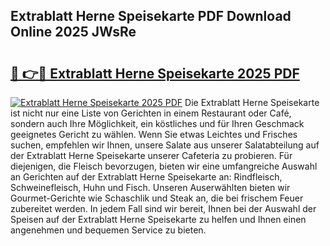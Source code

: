 ## Extrablatt Herne Speisekarte PDF Download Online 2025 JWsRe

# <h2><a href="http://gcb56bk.nevu.top/?p=Extrablatt+Herne+Speisekarte">🔗 👉🔴 Extrablatt Herne Speisekarte 2025 PDF</a></h2>

[![Extrablatt Herne Speisekarte 2025 PDF](https://i.imgur.com/dBaPXMq.png)](http://gcb56bk.nevu.top/?p=Extrablatt+Herne+Speisekarte)
Die Extrablatt Herne Speisekarte ist nicht nur eine Liste von Gerichten in einem Restaurant oder Café, sondern auch Ihre Möglichkeit, ein köstliches und für Ihren Geschmack geeignetes Gericht zu wählen. Wenn Sie etwas Leichtes und Frisches suchen, empfehlen wir Ihnen, unsere Salate aus unserer Salatabteilung auf der Extrablatt Herne Speisekarte unserer Cafeteria zu probieren. Für diejenigen, die Fleisch bevorzugen, bieten wir eine umfangreiche Auswahl an Gerichten auf der Extrablatt Herne Speisekarte an: Rindfleisch, Schweinefleisch, Huhn und Fisch. Unseren Auserwählten bieten wir Gourmet-Gerichte wie Schaschlik und Steak an, die bei frischem Feuer zubereitet werden. In jedem Fall sind wir bereit, Ihnen bei der Auswahl der Speisen auf der Extrablatt Herne Speisekarte zu helfen und Ihnen einen angenehmen und bequemen Service zu bieten.
